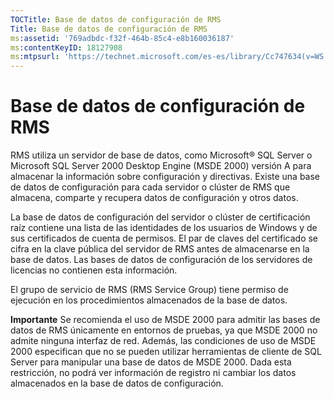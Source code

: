 ```yaml
---
TOCTitle: Base de datos de configuración de RMS
Title: Base de datos de configuración de RMS
ms:assetid: '769adbdc-f32f-464b-85c4-e8b160036187'
ms:contentKeyID: 18127908
ms:mtpsurl: 'https://technet.microsoft.com/es-es/library/Cc747634(v=WS.10)'
---
```


Base de datos de configuración de RMS
=====================================

RMS utiliza un servidor de base de datos, como Microsoft® SQL Server o Microsoft SQL Server 2000 Desktop Engine (MSDE 2000) versión A para almacenar la información sobre configuración y directivas. Existe una base de datos de configuración para cada servidor o clúster de RMS que almacena, comparte y recupera datos de configuración y otros datos.

La base de datos de configuración del servidor o clúster de certificación raíz contiene una lista de las identidades de los usuarios de Windows y de sus certificados de cuenta de permisos. El par de claves del certificado se cifra en la clave pública del servidor de RMS antes de almacenarse en la base de datos. Las bases de datos de configuración de los servidores de licencias no contienen esta información.

El grupo de servicio de RMS (RMS Service Group) tiene permiso de ejecución en los procedimientos almacenados de la base de datos.

**Importante**  Se recomienda el uso de MSDE 2000 para admitir las bases de datos de RMS únicamente en entornos de pruebas, ya que MSDE 2000 no admite ninguna interfaz de red. Además, las condiciones de uso de MSDE 2000 especifican que no se pueden utilizar herramientas de cliente de SQL Server para manipular una base de datos de MSDE 2000. Dada esta restricción, no podrá ver información de registro ni cambiar los datos almacenados en la base de datos de configuración.
